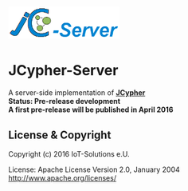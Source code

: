 ![](https://github.com/Wolfgang-Schuetzelhofer/jcypher-server/blob/master/src/test/resources/img/jcypher_server_logo_1.png)
=======
# JCypher-Server
A server-side implementation of [**JCypher**](http://wolfgang-schuetzelhofer.github.io/jcypher/)  
**Status: Pre-release development**  
**A first pre-release will be published in April 2016**

## License & Copyright

Copyright (c) 2016 IoT-Solutions e.U.

License:
								Apache License
                           Version 2.0, January 2004
                        http://www.apache.org/licenses/
